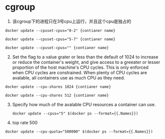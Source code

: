 # cgroup

1. 该cgroup下的进程只在3号cpu上运行，并且这个cpu是独占的
  ```
  docker update --cpuset-cpus="0-2" {contianer name}
  
  docker update --cpuset-cpus="5-7" {contianer name}
  
  docker update --cpuset-cpus="" {contianer name}
  ```

2. Set the flag to a value grater or less than the default of 1024 to increase or reduce the container's weight, and give access to a greeater or lesser proportion of the host machine's CPU cycles. This is only enforced when CPU cycles are constrained. When plenty of CPU cycles are avalable, all containers use as much CPU as they need. 
  ```
  docker update --cpu-shares 1024 {contianer name}

  docker update --cpu-shares 512 {contianer name}
  ```
  
 
3. Specify how much of the avalable CPU resources a container can use.
   ```
   docker update --cpus="5" $(docker ps --format={{.Names}}) 
   ```
4. top rate 500

  ```
  docker update --cpu-quota="500000" $(docker ps --format={{.Names}})
  ```
